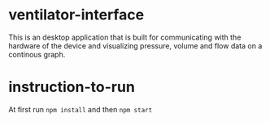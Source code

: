 # ventilator-interface
This is an desktop application that is built for communicating with the hardware of the device and visualizing pressure, volume and flow data on a continous graph.

# instruction-to-run
At first run `npm install` and then `npm start`
